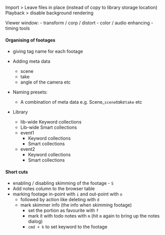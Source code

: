 
Import > Leave files in place (instead of copy to library storage location)
Playback > disable background rendering


Viewer window:
	- transform / corp / distort
	- color / audio enhancing 
	- timing tools

#### Organising of footages

- giving tag name for each footage
- Adding meta data
	- scene
	- take
	- angle of the camera etc
- Naming presets:
	- A combination of meta data e.g. Scene_`scene`_take_`take` etc

- Library
	- lib-wide Keyword collections
	- Lib-wide Smart collections
	- event1
		- Keyword collections
		- Smart collections
	- event2
		- Keyword collections
		- Smart collections
#### Short cuts

- enabling / disabling skimming of the footage - `S`
- Add notes column to the browser table
- marking footage in-point with `i` and out-point with `o`
	- followed by action like deleting with `d`
	- mark skimmer info (the info when skimming footage)
		- set the portion as favourite with `f`
		- mark it with todo notes with `m` (hit `m` again to bring up the notes dialog)
		- `cmd + k` to set keyword to the footage

